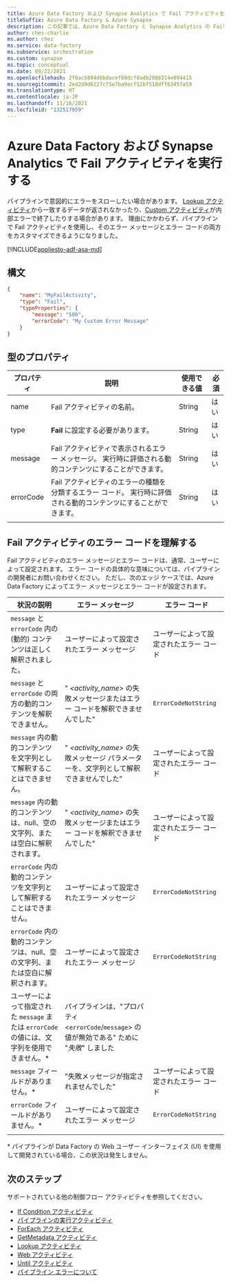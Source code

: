 ```yaml
---
title: Azure Data Factory および Synapse Analytics で Fail アクティビティを実行する
titleSuffix: Azure Data Factory & Azure Synapse
description: この記事では、Azure Data Factory と Synapse Analytics の Fail アクティビティで、意図的にパイプラインでエラーをスローする方法を説明します。
author: chez-charlie
ms.author: chez
ms.service: data-factory
ms.subservice: orchestration
ms.custom: synapse
ms.topic: conceptual
ms.date: 09/22/2021
ms.openlocfilehash: 2f0acb894d6bdacef69dcf8adb2088214e094415
ms.sourcegitcommit: 2ed2d9d6227cf5e7ba9ecf52bf518dff63457a59
ms.translationtype: HT
ms.contentlocale: ja-JP
ms.lasthandoff: 11/16/2021
ms.locfileid: "132517959"
---
```

# <a name="execute-a-fail-activity-in-azure-data-factory-and-synapse-analytics"></a>Azure Data Factory および Synapse Analytics で Fail アクティビティを実行する

パイプラインで意図的にエラーをスローしたい場合があります。 [Lookup アクティビティ](control-flow-lookup-activity.md)から一致するデータが返されなかったり、[Custom アクティビティ](transform-data-using-dotnet-custom-activity.md)が内部エラーで終了したりする場合があります。 理由にかかわらず、パイプラインで Fail アクティビティを使用し、そのエラー メッセージとエラー コードの両方をカスタマイズできるようになりました。

[!INCLUDE[appliesto-adf-asa-md](includes/appliesto-adf-asa-md.md)]


## <a name="syntax"></a>構文

```json
{
    "name": "MyFailActivity",
    "type": "Fail",
    "typeProperties": {
        "message": "500",
        "errorCode": "My Custom Error Message"
    }
}

```

## <a name="type-properties"></a>型のプロパティ

| プロパティ | 説明 | 使用できる値 | 必須 |
| --- | --- | --- | --- |
| name | Fail アクティビティの名前。 | String | はい |
| type | **Fail** に設定する必要があります。 | String | はい |
| message | Fail アクティビティで表示されるエラー メッセージ。 実行時に評価される動的コンテンツにすることができます。 | String | はい |
| errorCode | Fail アクティビティのエラーの種類を分類するエラー コード。 実行時に評価される動的コンテンツにすることができます。 | String | はい |
| | |

## <a name="understand-the-fail-activity-error-code"></a>Fail アクティビティのエラー コードを理解する

Fail アクティビティのエラー メッセージとエラー コードは、通常、ユーザーによって設定されます。 エラー コードの具体的な意味については、パイプラインの開発者にお問い合わせください。 ただし、次のエッジ ケースでは、Azure Data Factory によってエラー メッセージとエラー コードが設定されます。

| 状況の説明 | エラー メッセージ | エラー コード |
| --- | --- | --- |
`message` と `errorCode` 内の (動的) コンテンツは正しく解釈されました。 | ユーザーによって設定されたエラー メッセージ | ユーザーによって設定されたエラー コード |
`message` と `errorCode` の両方の動的コンテンツを解釈できません。 | " _<activity_name>_ の失敗メッセージまたはエラー コードを解釈できませんでした" | `ErrorCodeNotString` |
| `message` 内の動的コンテンツを文字列として解釈することはできません。 | " _<activity_name>_ の失敗メッセージ パラメーターを、文字列として解釈できませんでした" | ユーザーによって設定されたエラー コード |
| `message` 内の動的コンテンツは、null、空の文字列、または空白に解釈されます。 | " _<activity_name>_ の失敗メッセージまたはエラー コードを解釈できませんでした" | ユーザーによって設定されたエラー コード |
| `errorCode` 内の動的コンテンツを文字列として解釈することはできません。 | ユーザーによって設定されたエラー メッセージ | `ErrorCodeNotString` |
| `errorCode` 内の動的コンテンツは、null、空の文字列、または空白に解釈されます。 | ユーザーによって設定されたエラー メッセージ | `ErrorCodeNotString` |
| ユーザーによって指定された `message` または `errorCode` の値には、文字列を使用できません。* | パイプラインは、"プロパティ <`errorCode`/`message`> の値が無効である" ために "_失敗_" しました | |
| `message` フィールドがありません。* | "失敗メッセージが指定されませんでした" | ユーザーによって設定されたエラー コード |
| `errorCode` フィールドがありません。* | ユーザーによって設定されたエラー メッセージ | `ErrorCodeNotString` |
| | |

\* パイプラインが Data Factory の Web ユーザー インターフェイス (UI) を使用して開発されている場合、この状況は発生しません。

## <a name="next-steps"></a>次のステップ

サポートされている他の制御フロー アクティビティを参照してください。

- [If Condition アクティビティ](control-flow-if-condition-activity.md)
- [パイプラインの実行アクティビティ](control-flow-execute-pipeline-activity.md)
- [ForEach アクティビティ](control-flow-for-each-activity.md)
- [GetMetadata アクティビティ](control-flow-get-metadata-activity.md)
- [Lookup アクティビティ](control-flow-lookup-activity.md)
- [Web アクティビティ](control-flow-web-activity.md)
- [Until アクティビティ](control-flow-until-activity.md)
- [パイプライン エラーについて](tutorial-pipeline-failure-error-handling.md)
